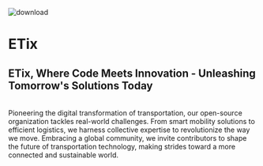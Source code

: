 ![download](https://res.cloudinary.com/dcwro189i/image/upload/v1700596546/ETix23_vwazeg.png)

# ETix

## ETix, Where Code Meets Innovation - Unleashing Tomorrow's Solutions Today
<br>
Pioneering the digital transformation of transportation, our open-source organization tackles real-world challenges. From smart mobility solutions to efficient logistics, we harness collective expertise to revolutionize the way we move. Embracing a global community, we invite contributors to shape the future of transportation technology, making strides toward a more connected and sustainable world.


